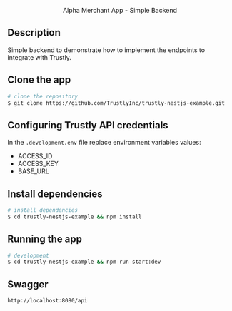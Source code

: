 <p align="center">
  Alpha Merchant App - Simple Backend
</p>


## Description

Simple backend to demonstrate how to implement the endpoints to integrate with Trustly.

## Clone the app

```bash
# clone the repository
$ git clone https://github.com/TrustlyInc/trustly-nestjs-example.git
```

## Configuring Trustly API credentials
In the `.development.env` file replace environment variables values:
- ACCESS_ID
- ACCESS_KEY
- BASE_URL

## Install dependencies
```bash
# install dependencies
$ cd trustly-nestjs-example && npm install
```

## Running the app
```bash
# development
$ cd trustly-nestjs-example && npm run start:dev
```

## Swagger
```
http://localhost:8080/api
```